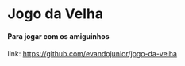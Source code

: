 # Jogo da Velha
#### Para jogar com os amiguinhos

link: https://github.com/evandojunior/jogo-da-velha